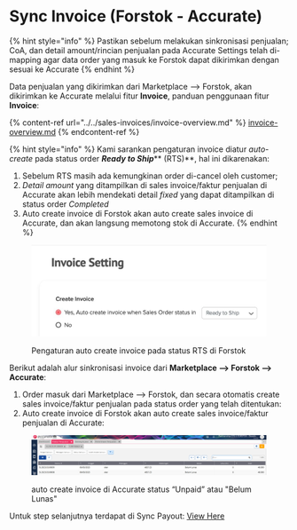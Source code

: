 # Sync Invoice (Forstok - Accurate)



{% hint style="info" %}
Pastikan sebelum melakukan sinkronisasi penjualan; CoA, dan detail amount/rincian penjualan pada Accurate Settings telah di-mapping agar data order yang masuk ke Forstok dapat dikirimkan dengan sesuai ke Accurate
{% endhint %}

Data penjualan yang dikirimkan dari Marketplace --> Forstok, akan dikirimkan ke Accurate melalui fitur **Invoice**, panduan penggunaan fitur **Invoice**:

{% content-ref url="../../sales-invoices/invoice-overview.md" %}
[invoice-overview.md](../../sales-invoices/invoice-overview.md)
{% endcontent-ref %}

{% hint style="info" %}
Kami sarankan pengaturan invoice diatur _auto-create_ pada status order _**Ready to Ship**_** (RTS)**, hal ini dikarenakan:&#x20;

1. Sebelum RTS masih ada kemungkinan order di-cancel oleh customer;
2. _Detail amount_ yang ditampilkan di sales invoice/faktur penjualan di Accurate akan lebih mendekati detail _fixed_ yang dapat ditampilkan di status order _Completed_
3. Auto create invoice di Forstok akan auto create sales invoice di Accurate, dan akan langsung memotong stok di Accurate.
{% endhint %}

<figure><img src="../../../.gitbook/assets/image (2) (1) (1) (1) (2).png" alt=""><figcaption><p>Pengaturan auto create invoice pada status RTS di Forstok</p></figcaption></figure>

Berikut adalah alur sinkronisasi invoice dari **Marketplace --> Forstok --> Accurate**:

1. Order masuk dari Marketplace --> Forstok, dan secara otomatis create sales invoice/faktur penjualan pada status order yang telah ditentukan:
2. Auto create invoice di Forstok akan auto create sales invoice/faktur penjualan di Accurate:

<figure><img src="../../../.gitbook/assets/image (4) (2).png" alt=""><figcaption><p>auto create invoice di Accurate status “Unpaid” atau "Belum Lunas"</p></figcaption></figure>

Untuk step selanjutnya terdapat di Sync Payout: [View Here ](sync-payout-forstok-accurate.md)
